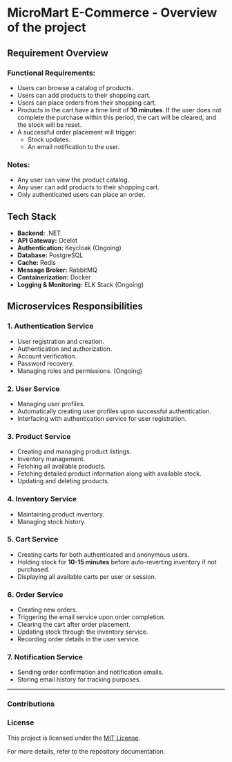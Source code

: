 # MicroMart E-Commerce  - Overview of the project

## Requirement Overview

### Functional Requirements:
- Users can browse a catalog of products.
- Users can add products to their shopping cart.
- Users can place orders from their shopping cart.
- Products in the cart have a time limit of **10 minutes**. If the user does not complete the purchase within this period, the cart will be cleared, and the stock will be reset.
- A successful order placement will trigger:
  - Stock updates.
  - An email notification to the user.

### Notes:
- Any user can view the product catalog.
- Any user can add products to their shopping cart.
- Only authenticated users can place an order.

## Tech Stack
- **Backend:** .NET
- **API Gateway:** Ocelot
- **Authentication:** Keycloak (Ongoing)
- **Database:** PostgreSQL
- **Cache:** Redis
- **Message Broker:** RabbitMQ
- **Containerization:** Docker
- **Logging & Monitoring:** ELK Stack (Ongoing) 

## Microservices Responsibilities

### 1. **Authentication Service**
- User registration and creation.
- Authentication and authorization.
- Account verification.
- Password recovery.
- Managing roles and permissions. (Ongoing)

### 2. **User Service**
- Managing user profiles.
- Automatically creating user profiles upon successful authentication.
- Interfacing with authentication service for user registration.

### 3. **Product Service**
- Creating and managing product listings.
- Inventory management.
- Fetching all available products.
- Fetching detailed product information along with available stock.
- Updating and deleting products.

### 4. **Inventory Service**
- Maintaining product inventory.
- Managing stock history.

### 5. **Cart Service**
- Creating carts for both authenticated and anonymous users.
- Holding stock for **10-15 minutes** before auto-reverting inventory if not purchased.
- Displaying all available carts per user or session.

### 6. **Order Service**
- Creating new orders.
- Triggering the email service upon order completion.
- Clearing the cart after order placement.
- Updating stock through the inventory service.
- Recording order details in the user service.

### 7. **Notification Service**
- Sending order confirmation and notification emails.
- Storing email history for tracking purposes.

---
### Contributions

### License
This project is licensed under the [MIT License](LICENSE).

For more details, refer to the repository documentation.

